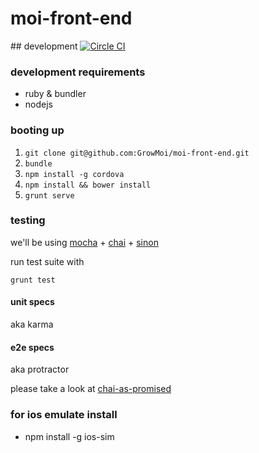 # moi-front-end

## development
[![Circle CI](https://circleci.com/gh/GrowMoi/moi-front-end.svg?style=svg)](https://circleci.com/gh/GrowMoi/moi-front-end)

### development requirements

- ruby & bundler
- nodejs

### booting up

1. `git clone git@github.com:GrowMoi/moi-front-end.git`
2. `bundle`
3. `npm install -g cordova`
4. `npm install && bower install`
5. `grunt serve`

### testing

we'll be using [mocha](http://mochajs.org/) + [chai](http://chaijs.com/) + [sinon](sinonjs.org)

run test suite with

```
grunt test
```

#### unit specs

aka karma

#### e2e specs

aka protractor

please take a look at [chai-as-promised](http://chaijs.com/plugins/chai-as-promised)

### for ios emulate install

- npm install -g ios-sim
